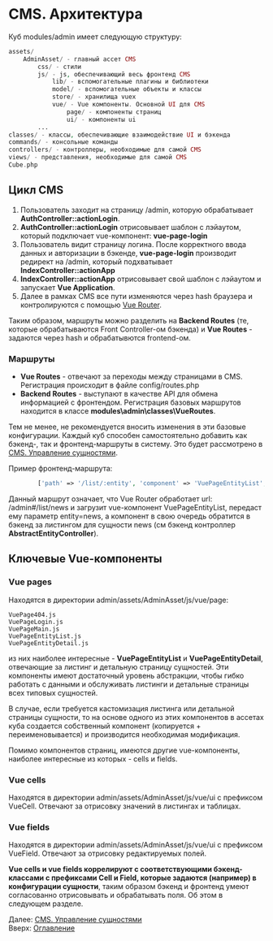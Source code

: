 # CMS. Архитектура

Куб modules/admin имеет следующую структуру:

```php
assets/
    AdminAsset/ - главный ассет CMS
        css/ - стили
        js/ - js, обеспечивающий весь фронтенд CMS
            lib/ - вспомогательные плагины и библиотеки
            model/ - вспомогательные объекты и классы
            store/ - хранилища vuex
            vue/ - Vue компоненты. Основной UI для CMS
                page/ - компоненты страниц
                ui/ - компоненты ui
        ...
classes/ - классы, обеспечивающие взаимодействие UI и бэкенда
commands/ - консольные команды
controllers/ - контроллеры, необходимые для самой CMS
views/ - представления, необходимые для самой CMS
Cube.php
```

## Цикл CMS

1. Пользователь заходит на страницу /admin, которую обрабатывает **AuthController::actionLogin**.
2. **AuthController::actionLogin** отрисовывает шаблон с лэйаутом, который подключает vue-компонент: **vue-page-login**
3. Пользователь видит страницу логина. После корректного ввода данных и авторизации в бэкенде, **vue-page-login** производит
редирект на /admin, который подхватывает **IndexController::actionApp**
4. **IndexController::actionApp** отрисовывает свой шаблон с лэйаутом и запускает **Vue Application**.
5. Далее в рамках CMS все пути изменяются через hash браузера и контролируются с помощью [Vue Router](https://router.vuejs.org/ru/).

Таким образом, маршруты можно разделить на **Backend Routes** (те, которые обрабатываются Front Controller-ом бэкенда)
и **Vue Routes** - задаются через hash и обрабатывются frontend-ом.

### Маршруты

- **Vue Routes** - отвечают за переходы между страницами в CMS. Регистрация происходит в файле config/routes.php
- **Backend Routes** - выступают в качестве API для обмена информацией с фронтендом.
Регистрация базовых маршрутов находится в классе **modules\admin\classes\VueRoutes**.

Тем не менее, не рекомендуется вносить изменения в эти базовые конфигурации. Каждый куб способен самостоятельно добавить
как бэкенд-, так и фронтенд-маршруты в систему. Это будет рассмотрено в [CMS. Управление сущностями](admin/entity.md).

Пример фронтенд-маршрута:
```php
        ['path' => '/list/:entity', 'component' => 'VuePageEntityList', 'sort' => 900],
```
Данный маршрут означает, что Vue Router обработает url: /admin#/list/news и загрузит vue-компонент VuePageEntityList,
передаст ему параметр entity=news, а компонент в свою очередь обратится в бэкенд за листингом для сущности news
(см бэкенд контроллер **AbstractEntityController**).

## Ключевые Vue-компоненты
### Vue pages

Находятся в директории admin/assets/AdminAsset/js/vue/page:
```
VuePage404.js
VuePageLogin.js
VuePageMain.js
VuePageEntityList.js
VuePageEntityDetail.js
```

из них наиболее интересные - **VuePageEntityList** и **VuePageEntityDetail**, отвечающие за листинг и детальную страницу сущностей.
Эти компоненты имеют достаточный уровень абстракции, чтобы гибко работать с данными и обслуживать листинги и детальные
страницы всех типовых сущностей.

В случае, если требуется кастомизация листинга или детальной страницы сущности, то на основе одного из этих компонентов
в ассетах куба создается собственный компонент (копируется + переименовывается) и производится необходимая модификация.

Помимо компонентов страниц, имеются другие vue-компоненты, наиболее интересные из которых - cells и fields.

### Vue cells

Находятся в директории admin/assets/AdminAsset/js/vue/ui с префиксом VueCell.
Отвечают за отрисовку значений в листингах и таблицах.

### Vue fields

Находятся в директории admin/assets/AdminAsset/js/vue/ui с префиксом VueField.
Отвечают за отрисовку редактируемых полей.

**Vue cells и vue fields коррелируют с соответствующими бэкенд-классами с префиксами Cell и Field,
которые задаются (например) в конфигурации сущности**, таким образом бэкенд и фронтенд
умеют согласованно отрисовывать и обрабатывать поля. Об этом в следующем разделе.

Далее: [CMS. Управление сущностями](entity.md)<br>
Вверх: [Оглавление](../index.md)
